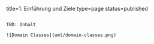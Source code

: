 title=1. Einführung und Ziele
type=page
status=published
~~~~~~

TBD: Inhalt

![Domain Classes](uml/domain-classes.png)
